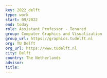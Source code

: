 ```yaml
---
key: 2022_delft
type: work
start: 09/2022
end: today
role: Assistant Professor - Tenured
group: Computer Graphics and Visualization
group_url: https://graphics.tudelft.nl
org: TU Delft
org_url: https://www.tudelft.nl
city: Delft
country: The Netherlands
advisor:
title:
---
```

